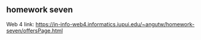 ## homework seven

Web 4 link: https://in-info-web4.informatics.iupui.edu/~angutw/homework-seven/offersPage.html
